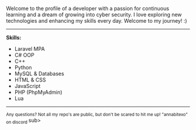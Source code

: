 Welcome to the profile of a developer with a passion for continuous learning and a dream of growing into cyber security. I love exploring new technologies and enhancing my skills every day. Welcome to my journey! :)
<br>

----------------------------------------

**Skills:**
- Laravel MPA
- C# OOP
- C++
- Python
- MySQL & Databases
- HTML & CSS
- JavaScript
- PHP (PhpMyAdmin)
- Lua

----------------------------------------

<sub> 
Any questions? Not all my repo's are public, but don't be scared to hit me up! 
"annabitexo" on discord
</sub>sub>

